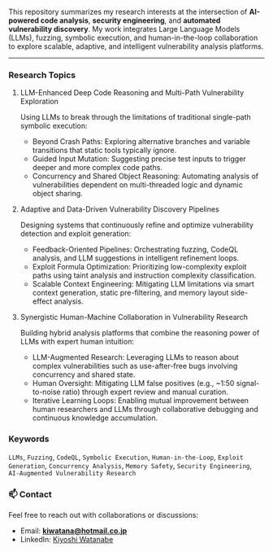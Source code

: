 This repository summarizes my research interests at the intersection of **AI-powered code analysis**, **security engineering**, and **automated vulnerability discovery**. My work integrates Large Language Models (LLMs), fuzzing, symbolic execution, and human-in-the-loop collaboration to explore scalable, adaptive, and intelligent vulnerability analysis platforms.

---

### Research Topics

1. LLM-Enhanced Deep Code Reasoning and Multi-Path Vulnerability Exploration <p>
   Using LLMs to break through the limitations of traditional single-path symbolic execution:

     - Beyond Crash Paths: Exploring alternative branches and variable transitions that static tools typically ignore.
     - Guided Input Mutation: Suggesting precise test inputs to trigger deeper and more complex code paths.
     - Concurrency and Shared Object Reasoning: Automating analysis of vulnerabilities dependent on multi-threaded logic and dynamic object sharing.

2. Adaptive and Data-Driven Vulnerability Discovery Pipelines <p>

   Designing systems that continuously refine and optimize vulnerability detection and exploit generation:

     - Feedback-Oriented Pipelines: Orchestrating fuzzing, CodeQL analysis, and LLM suggestions in intelligent refinement loops.
     - Exploit Formula Optimization: Prioritizing low-complexity exploit paths using taint analysis and instruction complexity classification.
     - Scalable Context Engineering: Mitigating LLM limitations via smart context generation, static pre-filtering, and memory layout side-effect analysis.

3. Synergistic Human-Machine Collaboration in Vulnerability Research <p>

   Building hybrid analysis platforms that combine the reasoning power of LLMs with expert human intuition:

     - LLM-Augmented Research: Leveraging LLMs to reason about complex vulnerabilities such as use-after-free bugs involving concurrency and shared state.
     - Human Oversight: Mitigating LLM false positives (e.g., ~1:50 signal-to-noise ratio) through expert review and manual curation.
     - Iterative Learning Loops: Enabling mutual improvement between human researchers and LLMs through collaborative debugging and continuous knowledge accumulation.


### Keywords

`LLMs`, `Fuzzing`, `CodeQL`, `Symbolic Execution`, `Human-in-the-Loop`, `Exploit Generation`, `Concurrency Analysis`, `Memory Safety`, `Security Engineering`, `AI-Augmented Vulnerability Research`


### 📫 Contact

Feel free to reach out with collaborations or discussions:

- Email: **kiwatana@hotmail.co.jp**
- LinkedIn: [Kiyoshi Watanabe](https://www.linkedin.com/in/kiyoshi-watanabe-06395213/)

